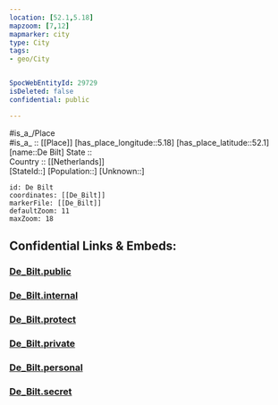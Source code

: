 ```yaml
---
location: [52.1,5.18] 
mapzoom: [7,12] 
mapmarker: city 
type: City
tags:
- geo/City


SpocWebEntityId: 29729
isDeleted: false
confidential: public

---
```

#is_a_/Place  
#is_a_ :: [[Place]] 
[has_place_longitude::5.18] 
[has_place_latitude::52.1] 
[name::De Bilt] 
State ::  
Country :: [[Netherlands]]  
[StateId::] 
[Population::] 
[Unknown::] 


```leaflet
id: De Bilt
coordinates: [[De_Bilt]] 
markerFile: [[De_Bilt]] 
defaultZoom: 11 
maxZoom: 18
```


## Confidential Links & Embeds: 

### [De_Bilt.public](/_public/\Earth\Continent\Europe\Europe~West\Netherlands\Provinces~Netherlands\Utrecht,Province\counties~Utrecht\De_BiltDe_Bilt.public.md) 

### [De_Bilt.internal](/_internal/\Earth\Continent\Europe\Europe~West\Netherlands\Provinces~Netherlands\Utrecht,Province\counties~Utrecht\De_BiltDe_Bilt.internal.md) 

### [De_Bilt.protect](/_protect/\Earth\Continent\Europe\Europe~West\Netherlands\Provinces~Netherlands\Utrecht,Province\counties~Utrecht\De_BiltDe_Bilt.protect.md) 

### [De_Bilt.private](/_private/\Earth\Continent\Europe\Europe~West\Netherlands\Provinces~Netherlands\Utrecht,Province\counties~Utrecht\De_BiltDe_Bilt.private.md) 

### [De_Bilt.personal](/_personal/\Earth\Continent\Europe\Europe~West\Netherlands\Provinces~Netherlands\Utrecht,Province\counties~Utrecht\De_BiltDe_Bilt.personal.md) 

### [De_Bilt.secret](/_secret/\Earth\Continent\Europe\Europe~West\Netherlands\Provinces~Netherlands\Utrecht,Province\counties~Utrecht\De_BiltDe_Bilt.secret.md)

